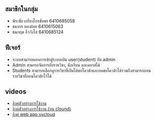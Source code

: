 ## สมาชิกในกลุ่ม

- พีระชัย เกรียงไกรชัยพร 6410685058
- ธนากร ทองย้อย 6410615063
- ธนกฤต อิ้ววังโส 6410685124

## ฟีเจอร์

- ระบบสามารถแยกการเข้าสู่ระบบเป้น user(student) กับ admin
- Admin สามารถจัดการกับรายวิชา, นักเรียน และคลาสได้
- Students สามารถเลือกดูรายวิชาที่เปิดให้ขอโควต้าและกดขอโควต้าได้รวมถึงสามารถถอนรายวิชาที่ถอนโควต้าไว้ได้

## videos
- [ลิงค์ตัวอย่างการใช้งาน](https://drive.google.com/file/d/1KS3MgDw6c-FRcW-NgsjHpGT34xyatjpp/view?usp=sharing)
- [ลิงค์ตัวอย่างการใช้งาน (บน clound)]()
- [ลิงค์ web app บนcloud](https://6410685058.pythonanywhere.com/student/)
